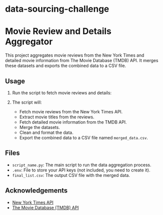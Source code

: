 # data-sourcing-challenge
# Movie Review and Details Aggregator

This project aggregates movie reviews from the New York Times and detailed movie information from The Movie Database (TMDB) API. It merges these datasets and exports the combined data to a CSV file.


## Usage

1. Run the script to fetch movie reviews and details:

2. The script will:
    - Fetch movie reviews from the New York Times API.
    - Extract movie titles from the reviews.
    - Fetch detailed movie information from the TMDB API.
    - Merge the datasets.
    - Clean and format the data.
    - Export the combined data to a CSV file named `merged_data.csv`.

## Files

- `script_name.py`: The main script to run the data aggregation process.
- `.env`: File to store your API keys (not included, you need to create it).
- `final_list.csv`: The output CSV file with the merged data.


## Acknowledgements

- [New York Times API](https://developer.nytimes.com/apis)
- [The Movie Database (TMDB) API](https://developers.themoviedb.org/3)

